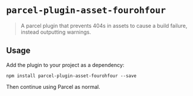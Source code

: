 # `parcel-plugin-asset-fourohfour`

> A parcel plugin that prevents 404s in assets to cause a build failure, instead outputting warnings.

## Usage

Add the plugin to your project as a dependency:

```
npm install parcel-plugin-asset-fourohfour --save
```

Then continue using Parcel as normal.